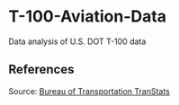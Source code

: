 # T-100-Aviation-Data
Data analysis of U.S. DOT T-100 data

## References
Source: [Bureau of Transportation TranStats](https://www.transtats.bts.gov/Fields.asp?gnoyr_VQ=FMG)
